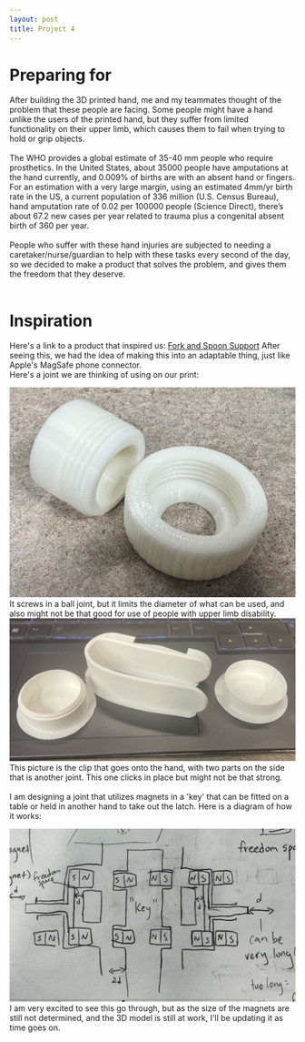 ```yaml
---
layout: post
title: Project 4
---
```


# Preparing for 
After building the 3D printed hand, me and my teammates thought of the problem that these people are facing. Some people might have a hand unlike the users of the printed hand, but they suffer from limited functionality on their upper limb, which causes them to fail when trying to hold or grip objects. 
<br><br>
The WHO provides a global estimate of 35-40 mm people who require prosthetics. In the United States, about 35000 people have amputations at the hand currently, and 0.009% of births are with an absent hand or fingers. For an estimation with a very large margin, using an estimated 4mm/yr birth rate in the US, a current population of 336 million (U.S. Census Bureau), hand amputation rate of 0.02 per 100000 people (Science Direct), there’s about 67.2 new cases per year related to trauma plus a congenital absent birth of 360 per year. 
<br><br>
People who suffer with these hand injuries are subjected to needing a caretaker/nurse/guardian to help with these tasks every second of the day, so we decided to make a product that solves the problem, and gives them the freedom that they deserve.
<br><br>
# Inspiration
Here's a link to a product that inspired us: [Fork and Spoon Support](https://www.makersmakingchange.com/s/product/fork-and-spoon-support/01tJR00000068zYYAQ?t=1710507551533)
After seeing this, we had the idea of making this into an adaptable thing, just like Apple's MagSafe phone connector.
<br>
Here's a joint we are thinking of using on our print:

[![joint1](/picture/final1/joint1.jpg)](/picture/final1/joint1.jpg)
It screws in a ball joint, but it limits the diameter of what can be used, and also might not be that good for use of people with upper limb disability.
[![joint2](/picture/final1/joint2.jpg)](/picture/final1/joint2.jpg)
This picture is the clip that goes onto the hand, with two parts on the side that is another joint. This one clicks in place but might not be that strong.
<br><br>
I am designing a joint that utilizes magnets in a 'key' that can be fitted on a table or held in another hand to take out the latch. Here is a diagram of how it works:

[![diagram](/picture/final1/diagram.jpg)](/picture/final1/diagram.jpg)
I am very excited to see this go through, but as the size of the magnets are still not determined, and the 3D model is still at work, I'll be updating it as time goes on.

<br><br>